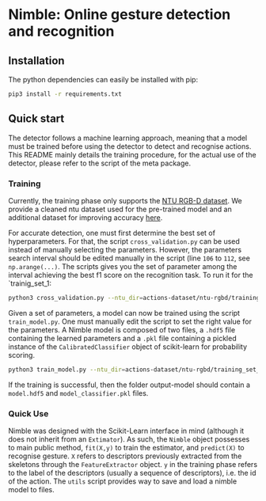 # Nimble: Online gesture detection and recognition

## Installation

The python dependencies can easily be installed with pip:

```bash
pip3 install -r requirements.txt
```

## Quick start

The detector follows a machine learning approach, meaning that a model must be trained before using the detector to detect and recognise actions. This README mainly details the training procedure, for the actual use of the detector, please refer to the script of the meta package.

### Training

Currently, the training phase only supports the [NTU RGB-D dataset](http://rose1.ntu.edu.sg/datasets/actionrecognition.asp).  We provide a cleaned ntu dataset used for the pre-trained model and an additional dataset for improving accuracy [here](https://drive.google.com/drive/folders/1tuFotSre1283nWkWM4Neod4ZsVA_Cscx?usp=sharing).

For accurate detection, one must first determine the best set of hyperparameters. For that, the script `cross_validation.py` can be used instead of manually selecting the parameters. However, the parameters search interval should be edited manually in the script (line `106` to `112`, see `np.arange(...)`. The scripts gives you the set of parameter among the interval achieving the best f1 score on the recognition task. To run it for the `trainig_set_1:

```bash
python3 cross_validation.py --ntu_dir=actions-dataset/ntu-rgbd/training_set_1/
```

Given a set of parameters, a model can now be trained using the script `train_model.py`. One must manually edit the script to set the right value for the parameters. A Nimble model is composed of two files, a `.hdf5` file containing the learned parameters and a `.pkl` file containing a pickled instance of the `CalibratedClassifier` object of scikit-learn for probability scoring.

```bash
python3 train_model.py --ntu_dir=actions-dataset/ntu-rgbd/training_set_1/ --neutral_dir=actions-dataset/sbre/neutral_set_1 --model=output-model/model
```

If the training is successful, then the folder output-model should contain a `model.hdf5` and `model_classifier.pkl` files.

### Quick Use

Nimble was designed with the Scikit-Learn interface in mind (although it does not inherit from an `Extimator`). As such, the `Nimble` object possesses to main public method, `fit(X,y)` to train the estimator, and `predict(X)` to recognise gesture. `X` refers to descriptors previously extracted from the skeletons through the `FeatureExtractor` object. `y` in the training phase refers to the label of the descriptors (usually a sequence of descriptors), i.e. the id of the action. The `utils` script provides way to save and load a nimble model to files.